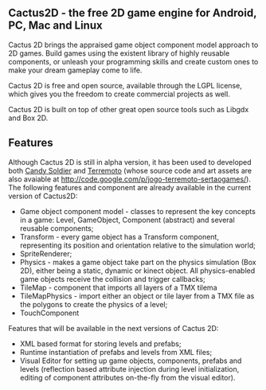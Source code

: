 ## Cactus2D - the free 2D game engine for Android, PC, Mac and Linux ##

Cactus 2D brings the appraised game object component model approach to 2D games. Build games using the existent library of highly reusable components, or unleash your programming skills and create custom ones to make your dream gameplay come to life.

Cactus 2D is free and open source, available through the LGPL license, which gives you the freedom to create commercial projects as well.

Cactus 2D is built on top of other great open source tools such as Libgdx and Box 2D.

## Features ##

Although Cactus 2D is still in alpha version, it has been used to developed both [Candy Soldier](http://sertaogames.com/games/candysoldier/) and [Terremoto](http://sertaogames.com/games/terremoto/) (whose source code and art assets are also avaiable at http://code.google.com/p/jogo-terremoto-sertaogames/). The following features and component are already available in the current version of Cactus2D:

  * Game object component model - classes to represent the key concepts in a game: Level, GameObject, Component (abstract) and several reusable components;
  * Transform - every game object has a Transform component, representing its position and orientation relative to the simulation world;
  * SpriteRenderer;
  * Physics - makes a game object take part on the physics simulation (Box 2D), either being a static, dynamic or kinect object. All physics-enabled game objects receive the collision and trigger callbacks;
  * TileMap - component that imports all layers of a TMX tilema
  * TileMapPhysics - import either an object or tile layer from a TMX file as the polygons to create the physics of a level;
  * TouchComponent

Features that will be available in the next versions of Cactus 2D:

  * XML based format for storing levels and prefabs;
  * Runtime instantiation of prefabs and levels from XML files;
  * Visual Editor for setting up game objects, components, prefabs and levels (reflection based attribute injection during level initialization, editing of component attributes on-the-fly from the visual editor).